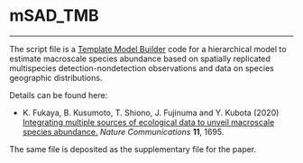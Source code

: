 # mSAD_TMB
-----

The script file is a [Template Model Builder](https://github.com/kaskr/adcomp/wiki) code for a hierarchical model to estimate macroscale species abundance based on spatially replicated multispecies detection-nondetection observations and data on species geographic distributions.

Details can be found here: 

- K. Fukaya, B. Kusumoto, T. Shiono, J. Fujinuma and Y. Kubota (2020) [Integrating multiple sources of ecological data to unveil macroscale species abundance.](https://www.nature.com/articles/s41467-020-15407-5) *Nature Communications* **11**, 1695.

The same file is deposited as the supplementary file for the paper.

